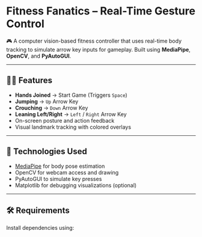 # Fitness Fanatics – Real-Time Gesture Control

🎮 A computer vision-based fitness controller that uses real-time body tracking to simulate arrow key inputs for gameplay. Built using **MediaPipe**, **OpenCV**, and **PyAutoGUI**.

---

## 🏃‍♀️ Features

- **Hands Joined** → Start Game (Triggers `Space`)
- **Jumping** → `Up` Arrow Key
- **Crouching** → `Down` Arrow Key
- **Leaning Left/Right** → `Left` / `Right` Arrow Key
- On-screen posture and action feedback
- Visual landmark tracking with colored overlays

---

## 🧠 Technologies Used

- [MediaPipe](https://google.github.io/mediapipe/) for body pose estimation
- OpenCV for webcam access and drawing
- PyAutoGUI to simulate key presses
- Matplotlib for debugging visualizations (optional)

---

## 🛠 Requirements

Install dependencies using:

